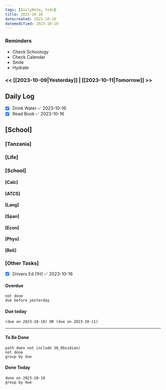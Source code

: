 ```yaml
---
tags: [DailyNote, todo]
title: 2023-10-10
datecreated: 2023-10-10
datemodified: 2023-10-10
---
```


### Reminders
- Check Schoology
- Check Calendar
- Smile
- Hydrate

### << [[2023-10-09|Yesterday]] | [[2023-10-11|Tomorrow]] >>

## Daily Log

- [x] Drink Water ✅ 2023-10-16
- [x] Read Book ✅ 2023-10-16

## [School]

### [Tanzania]

### [Life]

### [School]

#### [Calc]

#### [ATCS]

#### [Lang]

#### [Span]

#### [Econ]

#### [Phys]

#### [Reli]


### [Other Tasks]

- [x] Drivers Ed (1H) ✅ 2023-10-16

#### Overdue
```tasks
not done
due before yesterday
```
#### Due today

```tasks
(due on 2023-10-10) OR (due on 2023-10-11) 

```
---
#### To Be Done

```tasks
path does not include 30_Obsidian/
not done
group by due
```

#### Done Today

```tasks
done on 2023-10-10
group by due
```